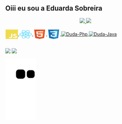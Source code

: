 ## Oiii eu sou a Eduarda Sobreira
<div align="center">
  <a href="https://github.com/EduardaSobreira">
  <img height="180em" src="https://github-readme-stats.vercel.app/api?username=EduardaSobreira&show_icons=true&theme=dracula&include_all_commits=true&count_private=true"/>
  <img height="180em" src="https://github-readme-stats.vercel.app/api/top-langs/?username=EduardaSobreira&layout=compact&langs_count=7&theme=dracula"/>
</div>
<div style="display: inline_block"><br>
  <img align="center" alt="Duda-Js" height="30" width="40" src="https://raw.githubusercontent.com/devicons/devicon/master/icons/javascript/javascript-plain.svg">
  <img align="center" alt="Duda-React" height="30" width="40" src="https://raw.githubusercontent.com/devicons/devicon/master/icons/react/react-original.svg">
  <img align="center" alt="Duda-HTML" height="30" width="40" src="https://raw.githubusercontent.com/devicons/devicon/master/icons/html5/html5-original.svg">
  <img align="center" alt="Duda-CSS" height="30" width="40" src="https://raw.githubusercontent.com/devicons/devicon/master/icons/css3/css3-original.svg">
  <img align="center" alt="Duda-Php" height="40" width="45" src="https://icongr.am/devicon/phpstorm-original.svg?size=148&color=currentColor">
  <img align="center" alt="Duda-Java" height="40" width="45" src="https://icongr.am/devicon/java-original.svg?size=148&color=currentColor">
  
</div>
  
  ##
 
<div> 
  <a href = "mailto:eduardasobreira13@gmail.com"><img src="https://img.shields.io/badge/-Gmail-%23333?style=for-the-badge&logo=gmail&logoColor=white" target="_blank"></a>
  <a href="www.linkedin.com/in/eduarda-garcia-074931190" target="_blank"><img src="https://img.shields.io/badge/-LinkedIn-%230077B5?style=for-the-badge&logo=linkedin&logoColor=white" target="_blank"></a> 
  
  ![Snake animation](https://github.com/EduardaSobreira/EduardaSobreira/blob/output/github-contribution-grid-snake.svg)
 
</div>
